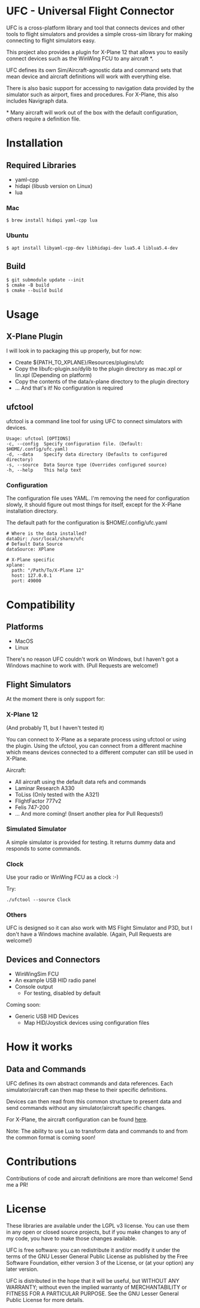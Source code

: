 UFC - Universal Flight Connector
==

UFC is a cross-platform library and tool that connects devices and other tools to flight
simulators and provides a simple cross-sim library for making connecting to flight
simulators easy.

This project also provides a plugin for X-Plane 12 that allows you to easily connect devices
such as the WinWing FCU to any aircraft *.

UFC defines its own Sim/Aircraft-agnostic data and command sets
that mean device and aircraft definitions will work with everything else.

There is also basic support for accessing to navigation data provided by the simulator
such as airport, fixes and procedures. For X-Plane, this also includes Navigraph data.

\* Many aircraft will work out of the box with the default configuration, others
require a definition file.

# Installation

## Required Libraries
* yaml-cpp
* hidapi (libusb version on Linux)
* lua

### Mac
```
$ brew install hidapi yaml-cpp lua 
```

### Ubuntu
```
$ apt install libyaml-cpp-dev libhidapi-dev lua5.4 liblua5.4-dev
```

## Build
```
$ git submodule update --init
$ cmake -B build
$ cmake --build build
```


# Usage

## X-Plane Plugin
I will look in to packaging this up properly, but for now:
* Create ${PATH_TO_XPLANE}/Resources/plugins/ufc
* Copy the libufc-plugin.so/dylib to the plugin directory as mac.xpl or lin.xpl (Depending on platform)
* Copy the contents of the data/x-plane directory to the plugin directory
* ... And that's it! No configuration is required

## ufctool
ufctool is a command line tool for using UFC to connect simulators with devices.

```
Usage: ufctool [OPTIONS]
-c, --config  Specify configuration file. (Default: $HOME/.config/ufc.yaml)
-d, --data    Specify data directory (Defaults to configured directory)
-s, --source  Data Source type (Overrides configured source)
-h, --help    This help text
```

### Configuration
The configuration file uses YAML. I'm removing the need for configuration slowly,
it should figure out most things for itself, except for the X-Plane installation
directory.

The default path for the configuration is $HOME/.config/ufc.yaml

```aiignore
# Where is the data installed?
dataDir: /usr/local/share/ufc
# Default Data Source
dataSource: XPlane

# X-Plane specific 
xplane:
  path: "/Path/To/X-Plane 12"
  host: 127.0.0.1
  port: 49000
```


# Compatibility

## Platforms
* MacOS
* Linux

There's no reason UFC couldn't work on Windows, but I haven't got a Windows machine to
work with. (Pull Requests are welcome!)


## Flight Simulators
At the moment there is only support for:

### X-Plane 12
(And probably 11, but I haven't tested it)

You can connect to X-Plane as a separate process using ufctool or using the plugin. Using the ufctool, you can connect from a different machine which means devices connected to a different computer can still be used in X-Plane.

Aircraft:
  * All aircraft using the default data refs and commands
  * Laminar Research A330
  * ToLiss (Only tested with the A321)
  * FlightFactor 777v2
  * Felis 747-200
  * ... And more coming! (Insert another plea for Pull Requests!)

### Simulated Simulator
A simple simulator is provided for testing. It returns dummy data and responds to some commands.

### Clock
Use your radio or WinWing FCU as a clock :-)

Try:
```aiignore
./ufctool --source Clock
```

### Others
UFC is designed so it can also work with MS Flight Simulator and P3D, but I don't have
a Windows machine available. (Again, Pull Requests are welcome!)


## Devices and Connectors
* WinWingSim FCU
* An example USB HID radio panel
* Console output
  * For testing, disabled by default

Coming soon:
* Generic USB HID Devices
  * Map HID/Joystick devices using configuration files

# How it works
## Data and Commands
UFC defines its own abstract commands and data references. Each simulator/aircraft
can then map these to their specific definitions.

Devices can then read from this common structure to present data and send commands without any simulator/aircraft specific changes.

For X-Plane, the aircraft configuration can be found [here](https://github.com/geekprojects/ufc/tree/main/data/x-plane/aircraft).

Note: The ability to use Lua to transform data and commands to and from the common format
is coming soon!


# Contributions
Contributions of code and aircraft definitions are more than welcome! Send me a PR!


# License

These libraries are available under the LGPL v3 license. You can use them
in any open or closed source projects, but if you make changes to any of
my code, you have to make those changes available.

UFC is free software: you can redistribute it and/or modify
it under the terms of the GNU Lesser General Public License as published by
the Free Software Foundation, either version 3 of the License, or
(at your option) any later version.

UFC is distributed in the hope that it will be useful,
but WITHOUT ANY WARRANTY; without even the implied warranty of
MERCHANTABILITY or FITNESS FOR A PARTICULAR PURPOSE.  See the
GNU Lesser General Public License for more details.
